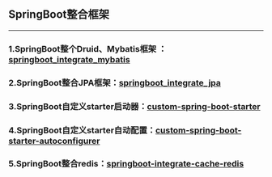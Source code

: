 ## SpringBoot整合框架

------

### 1.SpringBoot整个Druid、Mybatis框架  ：[springboot_integrate_mybatis](https://github.com/877148107/springboot_integrate/tree/master/springboot_integrate_mybatis)

### 2.SpringBoot整合JPA框架：[springboot_integrate_jpa](https://github.com/877148107/springboot_integrate/tree/master/springboot_integrate_jpa)

### 3.SpringBoot自定义starter启动器：[custom-spring-boot-starter](https://github.com/877148107/springboot_integrate/tree/master/custom-spring-boot-starter)

### 4.SpringBoot自定义starter自动配置：[custom-spring-boot-starter-autoconfigurer](https://github.com/877148107/springboot_integrate/tree/master/custom-spring-boot-starter-autoconfigurer)

### 5.SpringBoot整合redis：[springboot-integrate-cache-redis](https://github.com/877148107/springboot_integrate/tree/master/springboot-integrate-cache-redis)